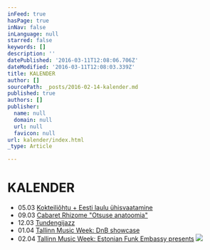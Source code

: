 ```yaml
---
inFeed: true
hasPage: true
inNav: false
inLanguage: null
starred: false
keywords: []
description: ''
datePublished: '2016-03-11T12:08:06.706Z'
dateModified: '2016-03-11T12:08:03.339Z'
title: KALENDER
author: []
sourcePath: _posts/2016-02-14-kalender.md
published: true
authors: []
publisher:
  name: null
  domain: null
  url: null
  favicon: null
url: kalender/index.html
_type: Article

---
```

# KALENDER

* 05.03 [Kokteiliõhtu + Eesti laulu ühisvaatamine][0]
* 09.03 [Cabaret Rhizome "Otsuse anatoomia"][1]
* 12.03 [Tundengijazz][2]
* 01.04 [Tallinn Music Week: DnB showcase][3]
* 02.04 [Tallinn Music Week: Estonian Funk Embassy presents][4]
![](https://the-grid-user-content.s3-us-west-2.amazonaws.com/910470a3-de0d-43be-adc6-7be9a376f464.jpg)

[0]: https://www.facebook.com/events/1659788417627682/
[1]: https://www.facebook.com/events/1542456339417471/
[2]: https://app.thegrid.io/posts/424680bf-ee6b-4ece-aea2-1ad2df11a63b/null
[3]: https://www.facebook.com/events/1656656384622954/
[4]: https://www.facebook.com/events/559266064229905/